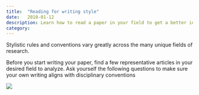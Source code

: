 ```yaml
---
title:  "Reading for writing style"
date:   2010-01-12
description: Learn how to read a paper in your field to get a better idea for how to write your research paper.  
category: 
---
```

<p class="intro"> Stylistic rules and conventions vary greatly across the many unique fields of research.</p>
<p>Before you start writing your paper, find a few representative articles in your desired field to analyze. Ask yourself the following questions to make sure your own writing aligns with disciplinary conventions</p>

<!--<iframe src="{{ '/assets/img/reading-for-style-1.pdf/' | prepend: site.baseurl }}" frameborder="0" width="100%" height="379px"></iframe>-->

<img class="responsive-img materialboxed" src="{{ '/assets/img/content/reading-for-style-1.jpg' | prepend: site.baseurl }}">

<!--
<div class="row z-depth-2 hoverable blue lighten-5">
    <div class="col s12">
        <h4>Person and Tense</h4>
    </div>
    <div class="col s12 m5">
        <img class="responsive-img materialboxed imagestep" src="{{ '/assets/img/content/web-of-science-wastewater-review.png' | prepend: site.baseurl }}" alt="Filter your results for review articles." data-caption="Under Document Types click the checkbox next to Review and then click Refine.">
    </div>
    <div class="col s12 m7">
        <p>What tense does the author use? Past, present, or future? Does it change in different sections of the paper?</p>
        <p>What person does the author write in?</p>
    </div>
</div>
<div class="row z-depth-2 hoverable blue lighten-5">
    <div class="col s12">
        <h4>Organization</h4>
    </div>
    <div class="col s12 m5">
        <img class="responsive-img materialboxed imagestep" src="https://www.evernote.com/l/AN8111WmiehF_JR_WpG4Zx2RzEXPMSda0y4B/image.png" alt="Filter your results for review articles in PubMed." data-caption="more directions.">
    </div>
    <div class="col s12 m7">
        <p>Is the paper organized thematically? Chronologically?</p>
        <p>Does the paper have an abstract? Y/N</p>
        <p>Does the paper have a formal introduction section? Y/N</p>
        <p>Does the paper have a formal conclusion section? Y/N</p>
        <p>Does the paper use formal section headings? Y/N</p>
        <p>If not, how does the author indicate the separation between sections? </p>
    </div>
</div>
<div class="row z-depth-2 hoverable blue lighten-5">
    <div class="col s12">
        <h4>Evidence</h4>
    </div>
    <div class="col s12 m5">
        <img class="responsive-img materialboxed imagestep" src="{{ '/assets/img/content/journal-search-review.png' | prepend: site.baseurl }}" alt="You can search for review journals from the library homepage." data-caption="Search for journals that specialize in publishing review articles from the UCLA Library homepage.">
    </div>
    <div class="col s12 m7">
       <p>What types of evidence does the article use?</p>
       <p>How does the article incorporate this evidence? For example, does it summarize sources or use direct quotations?</p>
       <p>If the article uses direct quotations, are these block or single-word quotations?</p>
</div>
    </div>
<div class="row z-depth-2 hoverable blue lighten-5">
    <div class="col s12">
        <h4>Citations</h4> 
    </div>
    <div class="col s12 m5">
        <img class="responsive-img materialboxed imagestep" src="{{ '/assets/img/content/articles-plus-review-article-search.png' | prepend: site.baseurl }}" alt="Searching for review articles in ArticlesPlus or Google Scholar by adding review, literature review, and annual review to your search terms." data-caption="In Google Scholar and ArticlesPlus add review article related terms to your search.">  
    </div>
    <div class="col s12 m7">
        <p>How densely populated are the citations in the paper (1-5 citations per paragraph... etc.)</p>
        <p>What are some commonly used verbs/language to descrive sources, e.g. "observe," "argues," "suggested"...etc.</p>
        <p>What citation format does the author use?</p>
    </div>
</div> -->




